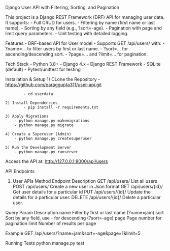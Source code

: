 Django User API with Filtering, Sorting, and Pagination

This project is a Django REST Framework (DRF) API for managing user data. It supports:
    - Full CRUD for users.
    - Filtering by name (first name or last name).
    - Sorting by any field (e.g., ?sort=-age).
    - Pagination with page and limit query parameters.
    - Unit testing with detailed logging.

Features
    - DRF-based API for User model
    - Supports GET /api/users/ with:
        - ?name=... to filter users by first or last name.
        - ?sort=... for ascending/descending sort.
        - ?page=... and ?limit=... for pagination.

Tech Stack
    - Python 3.8+
    - Django 4.x
    - Django REST Framework
    - SQLite (default)
    - Pytest/unittest for testing

Installation & Setup
    1) CLone the Repository
            - https://github.com/paraggupta311/user-api.git

            - cd userdata

    2) Install Dependencies
            - pip install -r requirements.txt
    
    3) Apply Migrations
        - python manage.py makemigrations
        - python manage.py migrate

    4) Create a Superuser (Admin)
        - python manage.py createsuperuser

    5) Run the Development Server
        - python manage.py runserver

Access the API at: http://127.0.0.1:8000/api/users

API Endpoints

1) User APIs
    Method          Endpoint                Description 
    GET             /api/users/             List all users
    POST            /api/users/             Create a new user in Json format
    GET             /api/users/{id}/        Get user details for a particular id
    PUT             /api/users/{id}/        Update the details for a particular user.
    DELETE          /api/users/{id}/        Delete a particular user.



Query Param	                    Description
name	                        Filter by first or last name (?name=jam)
sort	                        Sort by any field, use - for descending (?sort=-age)
page	                        Page number for pagination
limit	                        Number of results per page

Example
GET /api/users/?name=jam&sort=-age&page=1&limit=5

Running Tests
python manage.py test


